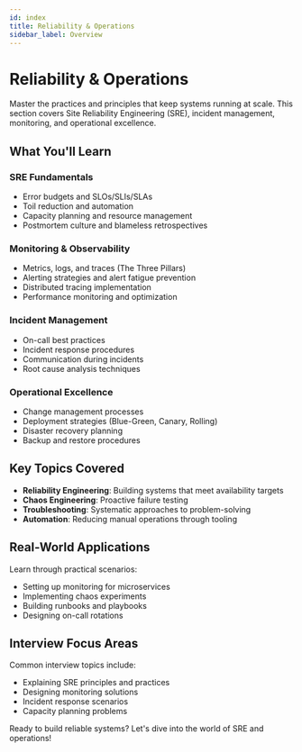 ```yaml
---
id: index
title: Reliability & Operations
sidebar_label: Overview
---
```


# Reliability & Operations

<GitHubButtons />
Master the practices and principles that keep systems running at scale. This section covers Site Reliability Engineering (SRE), incident management, monitoring, and operational excellence.

## What You'll Learn

### SRE Fundamentals
- Error budgets and SLOs/SLIs/SLAs
- Toil reduction and automation
- Capacity planning and resource management
- Postmortem culture and blameless retrospectives

### Monitoring & Observability
- Metrics, logs, and traces (The Three Pillars)
- Alerting strategies and alert fatigue prevention
- Distributed tracing implementation
- Performance monitoring and optimization

### Incident Management
- On-call best practices
- Incident response procedures
- Communication during incidents
- Root cause analysis techniques

### Operational Excellence
- Change management processes
- Deployment strategies (Blue-Green, Canary, Rolling)
- Disaster recovery planning
- Backup and restore procedures

## Key Topics Covered

- **Reliability Engineering**: Building systems that meet availability targets
- **Chaos Engineering**: Proactive failure testing
- **Troubleshooting**: Systematic approaches to problem-solving
- **Automation**: Reducing manual operations through tooling

## Real-World Applications

Learn through practical scenarios:
- Setting up monitoring for microservices
- Implementing chaos experiments
- Building runbooks and playbooks
- Designing on-call rotations

## Interview Focus Areas

Common interview topics include:
- Explaining SRE principles and practices
- Designing monitoring solutions
- Incident response scenarios
- Capacity planning problems

Ready to build reliable systems? Let's dive into the world of SRE and operations!